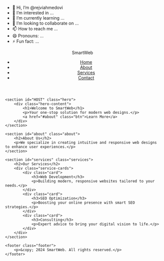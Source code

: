 - 👋 Hi, I’m @rejviahmedovi
- 👀 I’m interested in ...
- 🌱 I’m currently learning ...
- 💞️ I’m looking to collaborate on ...
- 📫 How to reach me ...
- 😄 Pronouns: ...
- ⚡ Fun fact: ...

<!---
rejviahmedovi/rejviahmedovi is a ✨ special ✨ repository because its `README.md` (this file) appears on your GitHub profile.
You can click the Preview link to take a look at your changes.
--->
<!DOCTYPE html>
<html lang="en">
<head>
    <meta charset="UTF-8">
    <meta name="viewport" content="width=device-width, initial-scale=1.0">
    <title>Smart Website</title>
    <link rel="stylesheet" href="styles.css">
</head>
<body>
    <header>
        <nav class="navbar">
            <div class="logo">SmartWeb</div>
            <ul class="nav-links">
                <li><a href="#home">Home</a></li>
                <li><a href="#about">About</a></li>
                <li><a href="#services">Services</a></li>
                <li><a href="#contact">Contact</a></li>
            </ul>
        </nav>
    </header>

    <section id="HOST" class="hero">
        <div class="hero-content">
            <h1>Welcome to SmartWeb</h1>
            <p>Your one-stop solution for modern web designs.</p>
            <a href="#about" class="btn">Learn More</a>
        </div>
    </section>

    <section id="about" class="about">
        <h2>About Us</h2>
        <p>We specialize in creating intuitive and responsive web designs to enhance user experiences.</p>
    </section>

    <section id="services" class="services">
        <h2>Our Services</h2>
        <div class="service-cards">
            <div class="card">
                <h3>Web Development</h3>
                <p>Building modern, responsive websites tailored to your needs.</p>
            </div>
            <div class="card">
                <h3>SEO Optimization</h3>
                <p>Boosting your online presence with smart SEO strategies.</p>
            </div>
            <div class="card">
                <h3>Consulting</h3>
                <p>Expert advice to bring your digital vision to life.</p>
            </div>
        </div>
    </section>

    <footer class="footer">
        <p>&copy; 2024 SmartWeb. All rights reserved.</p>
    </footer>
</body>
</html>
